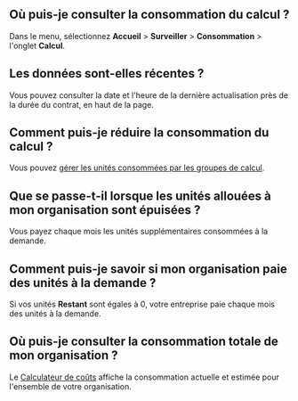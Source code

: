 Où puis-je consulter la consommation du calcul ?
------------------------------------------------

Dans le menu, sélectionnez **Accueil** \> **Surveiller** \> **Consommation** \> l'onglet **Calcul**.

Les données sont-elles récentes ?
---------------------------------

Vous pouvez consulter la date et l'heure de la dernière actualisation près de la durée du contrat, en haut de la page.

Comment puis-je réduire la consommation du calcul ?
---------------------------------------------------

Vous pouvez [gérer les unités consommées par les groupes de calcul](qty1682530889318.md).

Que se passe-t-il lorsque les unités allouées à mon organisation sont épuisées ?
--------------------------------------------------------------------------------

Vous payez chaque mois les unités supplémentaires consommées à la demande.

Comment puis-je savoir si mon organisation paie des unités à la demande ?
-------------------------------------------------------------------------

Si vos unités **Restant** sont égales à 0, votre entreprise paie chaque mois des unités à la demande.

Où puis-je consulter la consommation totale de mon organisation ?
-----------------------------------------------------------------

Le [Calculateur de coûts](vsb1703029847518.md) affiche la consommation actuelle et estimée pour l'ensemble de votre organisation.
